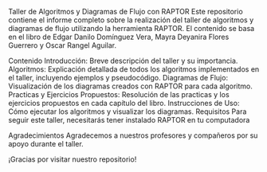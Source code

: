 Taller de Algoritmos y Diagramas de Flujo con RAPTOR
Este repositorio contiene el informe completo sobre la realización del taller de algoritmos y diagramas de flujo utilizando la herramienta RAPTOR. El contenido se basa en el libro de Edgar Danilo Domínguez Vera, Mayra Deyanira Flores Guerrero y Oscar Rangel Aguilar.

Contenido
Introducción: Breve descripción del taller y su importancia.
Algoritmos: Explicación detallada de todos los algoritmos implementados en el taller, incluyendo ejemplos y pseudocódigo.
Diagramas de Flujo: Visualización de los diagramas creados con RAPTOR para cada algoritmo.
Practicas y Ejercicios Propuestos: Resolución de las practicas y los ejercicios propuestos en cada capítulo del libro.
Instrucciones de Uso: Cómo ejecutar los algoritmos y visualizar los diagramas.
Requisitos
Para seguir este taller, necesitarás tener instalado RAPTOR en tu computadora

Agradecimientos
Agradecemos a nuestros profesores y compañeros por su apoyo durante el taller.

¡Gracias por visitar nuestro repositorio!